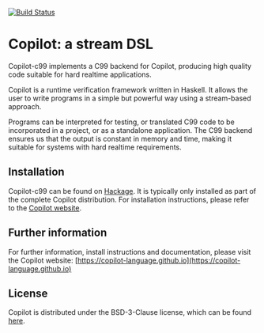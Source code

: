 [![Build Status](https://travis-ci.com/Copilot-Language/copilot-c99.svg?branch=master)](https://travis-ci.com/Copilot-Language/copilot-core)

# Copilot: a stream DSL
Copilot-c99 implements a C99 backend for Copilot, producing high quality code
suitable for hard realtime applications.

Copilot is a runtime verification framework written in Haskell. It allows the
user to write programs in a simple but powerful way using a stream-based
approach.

Programs can be interpreted for testing, or translated C99 code to be
incorporated in a project, or as a standalone application. The C99 backend
ensures us that the output is constant in memory and time, making it suitable
for systems with hard realtime requirements.


## Installation
Copilot-c99 can be found on
[Hackage](https://hackage.haskell.org/package/copilot-c99). It is typically
only installed as part of the complete Copilot distribution. For installation
instructions, please refer to the [Copilot
website](https://copilot-language.github.io).


## Further information
For further information, install instructions and documentation, please visit
the Copilot website:
[https://copilot-language.github.io](https://copilot-language.github.io)


## License
Copilot is distributed under the BSD-3-Clause license, which can be found
[here](https://raw.githubusercontent.com/Copilot-Language/copilot/master/copilot-c99/LICENSE).
